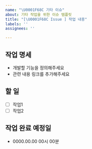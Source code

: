 ```yaml
---
name: "\U0001F68C 기타 이슈"
about: 기타 작업을 위한 이슈 템플릿
title: "[\U0001F68C Issue ] 작업 내용"
labels: ''
assignees: ''

---
```


## 작업 명세
- 개발할 기능을 정의해주세요
- 관련 내용 링크를 추가해주세요 

## 할 일
- [ ] 작업1
- [ ] 작업2

## 작업 완료 예정일
- 0000.00.00 00시 00분
